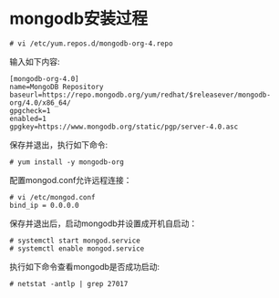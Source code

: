 # mongodb安装过程
```
# vi /etc/yum.repos.d/mongodb-org-4.repo
```

输入如下内容:

```
[mongodb-org-4.0]
name=MongoDB Repository
baseurl=https://repo.mongodb.org/yum/redhat/$releasever/mongodb-org/4.0/x86_64/
gpgcheck=1
enabled=1
gpgkey=https://www.mongodb.org/static/pgp/server-4.0.asc
```

保存并退出，执行如下命令:

```
# yum install -y mongodb-org
```

配置mongod.conf允许远程连接：
```
# vi /etc/mongod.conf
bind_ip = 0.0.0.0
```
保存并退出后，启动mongodb并设置成开机自启动：
```
# systemctl start mongod.service
# systemctl enable mongod.service
```
执行如下命令查看mongodb是否成功启动:
```
# netstat -antlp | grep 27017
```
